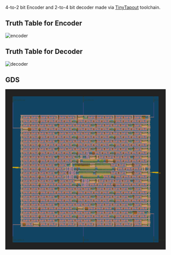 4-to-2 bit Encoder and 2-to-4 bit decoder made via [TinyTapout](https://mailchi.mp/574276e3c9d7/tinytapeout) toolchain.



## Truth Table for Encoder

![encoder](https://static.javatpoint.com/tutorial/digital-electronics/images/encoders3.png)

## Truth Table for Decoder

![decoder](https://circuitdigest.com/sites/default/files/inlineimages/u/Ordinary-Decoder-Truth-Table.png)

## GDS
![GDS](https://github.com/Shahzaib2028/tinytapeout-4to2Encoder-2to4Decoder/blob/main/gds_render.svg)



